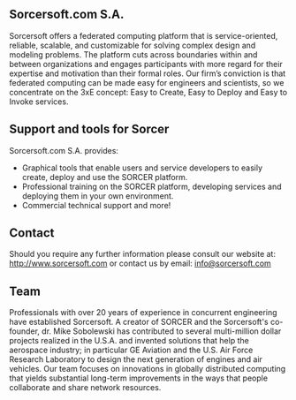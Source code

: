 ## Sorcersoft.com S.A.

Sorcersoft offers a federated computing platform that is service-oriented, reliable, scalable, and customizable for solving complex design and modeling problems. The platform cuts across boundaries within and between organizations and engages participants with more regard for their expertise and motivation than their formal roles. Our firm’s conviction is that federated computing can be made easy for engineers and scientists, so we concentrate on the 3xE concept: Easy to Create, Easy to Deploy and Easy to Invoke services.

## Support and tools for Sorcer

Sorcersoft.com S.A. provides:
- Graphical tools that enable users and service developers to easily create, deploy and use the SORCER platform.
- Professional training on the SORCER platform, developing services and deploying them in your own environment.
- Commercial technical support and more!

## Contact
Should you require any further information please consult our website at: http://www.sorcersoft.com
or contact us by email: info@sorcersoft.com

## Team
Professionals with over 20 years of experience in concurrent engineering have established Sorcersoft. A creator of SORCER and the Sorcersoft's co-founder, dr. Mike Sobolewski has contributed to several multi-million dollar projects realized in the U.S.A. and invented solutions that help the aerospace industry; in particular GE Aviation and the U.S. Air Force Research Laboratory to design the next generation of engines and air vehicles. Our team focuses on innovations in globally distributed computing that yields substantial long-term improvements in the ways that people collaborate and share network resources.
